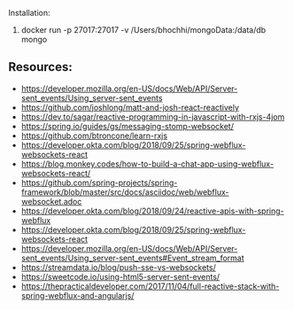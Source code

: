 
Installation:
1. docker run -p 27017:27017 -v /Users/bhochhi/mongoData:/data/db mongo 



Resources:
---
- https://developer.mozilla.org/en-US/docs/Web/API/Server-sent_events/Using_server-sent_events 
- https://github.com/joshlong/matt-and-josh-react-reactively 
- https://dev.to/sagar/reactive-programming-in-javascript-with-rxjs-4jom
- https://spring.io/guides/gs/messaging-stomp-websocket/ 
- https://github.com/btroncone/learn-rxjs
- https://developer.okta.com/blog/2018/09/25/spring-webflux-websockets-react 
- https://blog.monkey.codes/how-to-build-a-chat-app-using-webflux-websockets-react/ 
- https://github.com/spring-projects/spring-framework/blob/master/src/docs/asciidoc/web/webflux-websocket.adoc 
- https://developer.okta.com/blog/2018/09/24/reactive-apis-with-spring-webflux
- https://developer.okta.com/blog/2018/09/25/spring-webflux-websockets-react 
- https://developer.mozilla.org/en-US/docs/Web/API/Server-sent_events/Using_server-sent_events#Event_stream_format
- https://streamdata.io/blog/push-sse-vs-websockets/
- https://sweetcode.io/using-html5-server-sent-events/
- https://thepracticaldeveloper.com/2017/11/04/full-reactive-stack-with-spring-webflux-and-angularjs/




    